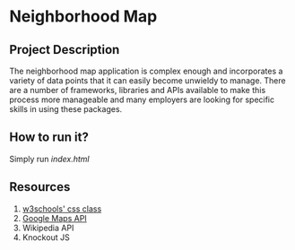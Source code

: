 # Neighborhood Map
## Project Description
The neighborhood map application is complex enough and incorporates a variety of data points that it can easily become unwieldy to manage. There are a number of frameworks, libraries and APIs available to make this process more manageable and many employers are looking for specific skills in using these packages.
## How to run it?
Simply run *index.html*
## Resources
1. [w3schools' css class](https://www.w3schools.com/w3css/4/w3.css)
2. [Google Maps API](https://developers.google.com/maps/)
3. Wikipedia API
4. Knockout JS
